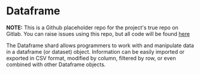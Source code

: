 # Dataframe

**NOTE:** This is a Github placeholder repo for the project's true repo on Gitlab. You can raise issues using this repo, but all code will be found [here](https://gitlab.com/HCLarsen/dataframe)

The Dataframe shard allows programmers to work with and manipulate data in a dataframe (or dataset) object. Information can be easily imported or exported in CSV format, modified by column, filtered by row, or even combined with other Dataframe objects.

